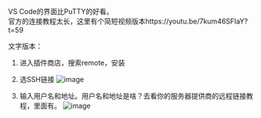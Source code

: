 VS Code的界面比PuTTY的好看。  
官方的连接教程太长，这里有个简短视频版本https://youtu.be/7kum46SFIaY?t=59

文字版本：
1. 进入插件商店，搜索remote，安装  
2. 选SSH链接
![image](https://user-images.githubusercontent.com/69742577/160222467-208a64e6-e906-4661-9cd9-bc768ffeb31f.png)  

3. 输入用户名和地址。用户名和地址是啥？去看你的服务器提供商的远程链接教程，里面有。
![image](https://user-images.githubusercontent.com/69742577/160222504-96654cf6-2c69-4f08-8ce2-e3347d51bd1c.png)  
